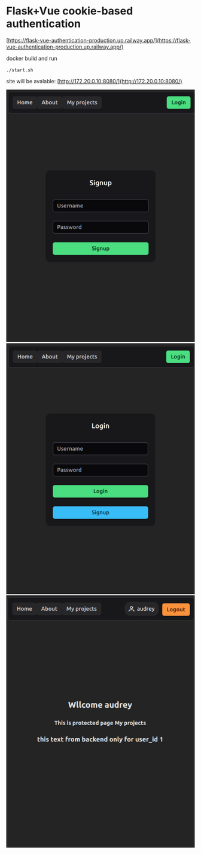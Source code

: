 # Flask+Vue cookie-based authentication

[https://flask-vue-authentication-production.up.railway.app/](https://flask-vue-authentication-production.up.railway.app/)

docker build and run
```
./start.sh
```
site will be avalable: [http://172.20.0.10:8080/](http://172.20.0.10:8080/)

![Screenshot](screenshot1.png?raw=true)
![Screenshot](screenshot2.png?raw=true)
![Screenshot](screenshot3.png?raw=true)
